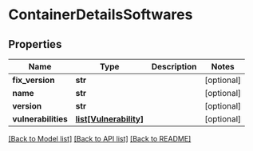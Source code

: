 # ContainerDetailsSoftwares

## Properties
Name | Type | Description | Notes
------------ | ------------- | ------------- | -------------
**fix_version** | **str** |  | [optional] 
**name** | **str** |  | [optional] 
**version** | **str** |  | [optional] 
**vulnerabilities** | [**list[Vulnerability]**](Vulnerability.md) |  | [optional] 

[[Back to Model list]](../README.md#documentation-for-models) [[Back to API list]](../README.md#documentation-for-api-endpoints) [[Back to README]](../README.md)

